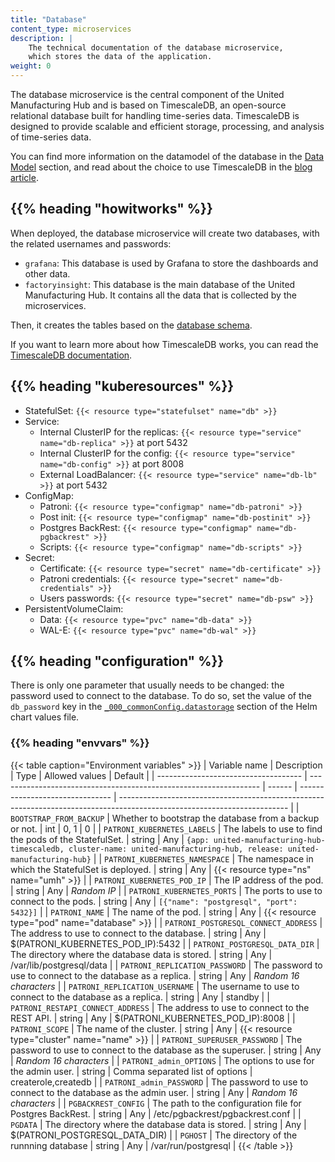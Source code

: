 ```yaml
---
title: "Database"
content_type: microservices
description: |
    The technical documentation of the database microservice,
    which stores the data of the application.
weight: 0
---
```


<!-- overview -->

The database microservice is the central component of the United Manufacturing
Hub and is based on TimescaleDB, an open-source relational database built for
handling time-series data. TimescaleDB is designed to provide scalable and
efficient storage, processing, and analysis of time-series data.

You can find more information on the datamodel of the database in the
[Data Model](/docs/architecture/datamodel/) section, and read
about the choice to use TimescaleDB in the
[blog article](https://learn.umh.app/blog/why-we-chose-timescaledb-over-influxdb/).

## {{% heading "howitworks" %}}

When deployed, the database microservice will create two databases, with the
related usernames and passwords:

- `grafana`: This database is used by Grafana to store the dashboards and
  other data.
- `factoryinsight`: This database is the main database of the United Manufacturing
  Hub. It contains all the data that is collected by the microservices.

Then, it creates the tables based on the [database schema](/docs/architecture/datamodel/database/).

If you want to learn more about how TimescaleDB works, you can read the
[TimescaleDB documentation](https://docs.timescale.com/latest/introduction).

<!-- body -->

## {{% heading "kuberesources" %}}

- StatefulSet: `{{< resource type="statefulset" name="db" >}}`
- Service:
  - Internal ClusterIP for the replicas: `{{< resource type="service" name="db-replica" >}}` at
    port 5432
  - Internal ClusterIP for the config: `{{< resource type="service" name="db-config" >}}` at
    port 8008
  - External LoadBalancer: `{{< resource type="service" name="db-lb" >}}` at
    port 5432
- ConfigMap:
  - Patroni: `{{< resource type="configmap" name="db-patroni" >}}`
  - Post init: `{{< resource type="configmap" name="db-postinit" >}}`
  - Postgres BackRest: `{{< resource type="configmap" name="db-pgbackrest" >}}`
  - Scripts: `{{< resource type="configmap" name="db-scripts" >}}`
- Secret:
  - Certificate: `{{< resource type="secret" name="db-certificate" >}}`
  - Patroni credentials: `{{< resource type="secret" name="db-credentials" >}}`
  - Users passwords: `{{< resource type="secret" name="db-psw" >}}`
- PersistentVolumeClaim:
  - Data: `{{< resource type="pvc" name="db-data" >}}`
  - WAL-E: `{{< resource type="pvc" name="db-wal" >}}`

## {{% heading "configuration" %}}

There is only one parameter that usually needs to be changed: the password used
to connect to the database. To do so, set the value of the `db_password` key in
the [`_000_commonConfig.datastorage`](/docs/architecture/helm-chart/#data-storage)
section of the Helm chart values file.

### {{% heading "envvars" %}}

{{< table caption="Environment variables" >}}
| Variable name                        | Description                                                       | Type   | Allowed values                  | Default                                                                                                                  |
| ------------------------------------ | ----------------------------------------------------------------- | ------ | ------------------------------- | ------------------------------------------------------------------------------------------------------------------------ |
| `BOOTSTRAP_FROM_BACKUP`              | Whether to bootstrap the database from a backup or not.           | int    | 0, 1                            | 0                                                                                                                        |
| `PATRONI_KUBERNETES_LABELS`          | The labels to use to find the pods of the StatefulSet.            | string | Any                             | `{app: united-manufacturing-hub-timescaledb, cluster-name: united-manufacturing-hub, release: united-manufacturing-hub}` |
| `PATRONI_KUBERNETES_NAMESPACE`       | The namespace in which the StatefulSet is deployed.               | string | Any                             | {{< resource type="ns" name="umh" >}}                                                                                    |
| `PATRONI_KUBERNETES_POD_IP`          | The IP address of the pod.                                        | string | Any                             | _Random IP_                                                                                                              |
| `PATRONI_KUBERNETES_PORTS`           | The ports to use to connect to the pods.                          | string | Any                             | `[{"name": "postgresql", "port": 5432}]`                                                                                 |
| `PATRONI_NAME`                       | The name of the pod.                                              | string | Any                             | {{< resource type="pod" name="database" >}}                                                                              |
| `PATRONI_POSTGRESQL_CONNECT_ADDRESS` | The address to use to connect to the database.                    | string | Any                             | $(PATRONI_KUBERNETES_POD_IP):5432                                                                                        |
| `PATRONI_POSTGRESQL_DATA_DIR`        | The directory where the database data is stored.                  | string | Any                             | /var/lib/postgresql/data                                                                                                 |
| `PATRONI_REPLICATION_PASSWORD`       | The password to use to connect to the database as a replica.      | string | Any                             | _Random 16 characters_                                                                                                   |
| `PATRONI_REPLICATION_USERNAME`       | The username to use to connect to the database as a replica.      | string | Any                             | standby                                                                                                                  |
| `PATRONI_RESTAPI_CONNECT_ADDRESS`    | The address to use to connect to the REST API.                    | string | Any                             | $(PATRONI_KUBERNETES_POD_IP):8008                                                                                        |
| `PATRONI_SCOPE`                      | The name of the cluster.                                          | string | Any                             | {{< resource type="cluster" name="name" >}}                                                                              |
| `PATRONI_SUPERUSER_PASSWORD`         | The password to use to connect to the database as the superuser.  | string | Any                             | _Random 16 characters_                                                                                                   |
| `PATRONI_admin_OPTIONS`              | The options to use for the admin user.                            | string | Comma separated list of options | createrole,createdb                                                                                                      |
| `PATRONI_admin_PASSWORD`             | The password to use to connect to the database as the admin user. | string | Any                             | _Random 16 characters_                                                                                                   |
| `PGBACKREST_CONFIG`                  | The path to the configuration file for Postgres BackRest.         | string | Any                             | /etc/pgbackrest/pgbackrest.conf                                                                                          |
| `PGDATA`                             | The directory where the database data is stored.                  | string | Any                             | $(PATRONI_POSTGRESQL_DATA_DIR)                                                                                           |
| `PGHOST`                             | The directory of the runnning database                            | string | Any                             | /var/run/postgresql                                                                                                      |
{{< /table >}}
